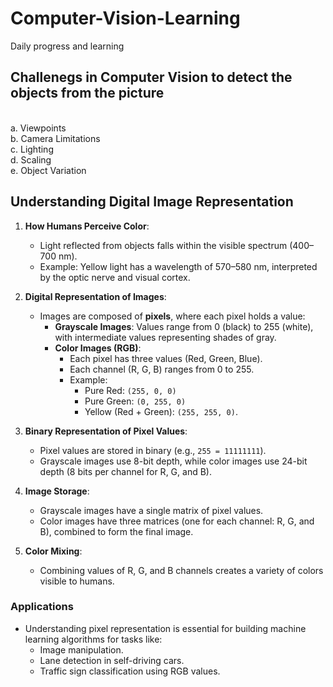 # Computer-Vision-Learning
Daily progress and learning
<br>
## Challenegs in Computer Vision to detect the objects from the picture
<br>
  a. Viewpoints
<br>
  b. Camera Limitations
<br>
  c. Lighting
<br>
  d. Scaling
  <br>
  e. Object Variation
<br>

## Understanding Digital Image Representation  
1. **How Humans Perceive Color**:  
   - Light reflected from objects falls within the visible spectrum (400–700 nm).  
   - Example: Yellow light has a wavelength of 570–580 nm, interpreted by the optic nerve and visual cortex.  

2. **Digital Representation of Images**:  
   - Images are composed of **pixels**, where each pixel holds a value:  
     - **Grayscale Images**: Values range from 0 (black) to 255 (white), with intermediate values representing shades of gray.  
     - **Color Images (RGB)**:  
       - Each pixel has three values (Red, Green, Blue).  
       - Each channel (R, G, B) ranges from 0 to 255.  
       - Example:  
         - Pure Red: `(255, 0, 0)`  
         - Pure Green: `(0, 255, 0)`  
         - Yellow (Red + Green): `(255, 255, 0)`.  

3. **Binary Representation of Pixel Values**:  
   - Pixel values are stored in binary (e.g., `255 = 11111111`).  
   - Grayscale images use 8-bit depth, while color images use 24-bit depth (8 bits per channel for R, G, and B).  

4. **Image Storage**:  
   - Grayscale images have a single matrix of pixel values.  
   - Color images have three matrices (one for each channel: R, G, and B), combined to form the final image.  

5. **Color Mixing**:  
   - Combining values of R, G, and B channels creates a variety of colors visible to humans.  

### Applications  
- Understanding pixel representation is essential for building machine learning algorithms for tasks like:  
  - Image manipulation.  
  - Lane detection in self-driving cars.  
  - Traffic sign classification using RGB values.  

